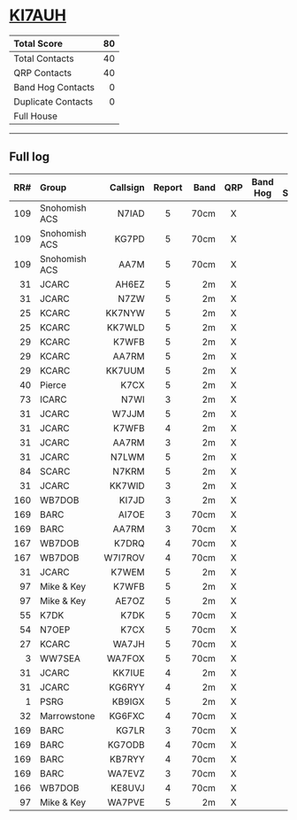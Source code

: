 # [KI7AUH](https://www.qrz.com/db/KI7AUH)

| Total Score        |   80 |
|:-------------------|-----:|
| Total Contacts     |   40 |
| QRP Contacts       |   40 |
| Band Hog Contacts  |    0 |
| Duplicate Contacts |    0 |
| Full House         |      |

---

## Full log

|   RR# | Group         |   Callsign |  Report  |   Band |  QRP  |  Band Hog  |   QSO Score |
|------:|:--------------|-----------:|:--------:|-------:|:-----:|:----------:|------------:|
|   109 | Snohomish ACS |      N7IAD |    5     |   70cm |   X   |            |           2 |
|   109 | Snohomish ACS |      KG7PD |    5     |   70cm |   X   |            |           2 |
|   109 | Snohomish ACS |       AA7M |    5     |   70cm |   X   |            |           2 |
|    31 | JCARC         |      AH6EZ |    5     |     2m |   X   |            |           2 |
|    31 | JCARC         |       N7ZW |    5     |     2m |   X   |            |           2 |
|    25 | KCARC         |     KK7NYW |    5     |     2m |   X   |            |           2 |
|    25 | KCARC         |     KK7WLD |    5     |     2m |   X   |            |           2 |
|    29 | KCARC         |      K7WFB |    5     |     2m |   X   |            |           2 |
|    29 | KCARC         |      AA7RM |    5     |     2m |   X   |            |           2 |
|    29 | KCARC         |     KK7UUM |    5     |     2m |   X   |            |           2 |
|    40 | Pierce        |       K7CX |    5     |     2m |   X   |            |           2 |
|    73 | ICARC         |       N7WI |    3     |     2m |   X   |            |           2 |
|    31 | JCARC         |      W7JJM |    5     |     2m |   X   |            |           2 |
|    31 | JCARC         |      K7WFB |    4     |     2m |   X   |            |           2 |
|    31 | JCARC         |      AA7RM |    3     |     2m |   X   |            |           2 |
|    31 | JCARC         |      N7LWM |    5     |     2m |   X   |            |           2 |
|    84 | SCARC         |      N7KRM |    5     |     2m |   X   |            |           2 |
|    31 | JCARC         |     KK7WID |    3     |     2m |   X   |            |           2 |
|   160 | WB7DOB        |      KI7JD |    3     |     2m |   X   |            |           2 |
|   169 | BARC          |      AI7OE |    3     |   70cm |   X   |            |           2 |
|   169 | BARC          |      AA7RM |    3     |   70cm |   X   |            |           2 |
|   167 | WB7DOB        |      K7DRQ |    4     |   70cm |   X   |            |           2 |
|   167 | WB7DOB        |    W7I7ROV |    4     |   70cm |   X   |            |           2 |
|    31 | JCARC         |      K7WEM |    5     |     2m |   X   |            |           2 |
|    97 | Mike & Key    |      K7WFB |    5     |     2m |   X   |            |           2 |
|    97 | Mike & Key    |      AE7OZ |    5     |     2m |   X   |            |           2 |
|    55 | K7DK          |       K7DK |    5     |   70cm |   X   |            |           2 |
|    54 | N7OEP         |       K7CX |    5     |   70cm |   X   |            |           2 |
|    27 | KCARC         |      WA7JH |    5     |   70cm |   X   |            |           2 |
|     3 | WW7SEA        |     WA7FOX |    5     |   70cm |   X   |            |           2 |
|    31 | JCARC         |     KK7IUE |    4     |     2m |   X   |            |           2 |
|    31 | JCARC         |     KG6RYY |    4     |     2m |   X   |            |           2 |
|     1 | PSRG          |     KB9IGX |    5     |     2m |   X   |            |           2 |
|    32 | Marrowstone   |     KG6FXC |    4     |   70cm |   X   |            |           2 |
|   169 | BARC          |      KG7LR |    3     |   70cm |   X   |            |           2 |
|   169 | BARC          |     KG7ODB |    4     |   70cm |   X   |            |           2 |
|   169 | BARC          |     KB7RYY |    4     |   70cm |   X   |            |           2 |
|   169 | BARC          |     WA7EVZ |    3     |   70cm |   X   |            |           2 |
|   166 | WB7DOB        |     KE8UVJ |    4     |   70cm |   X   |            |           2 |
|    97 | Mike & Key    |     WA7PVE |    5     |     2m |   X   |            |           2 |